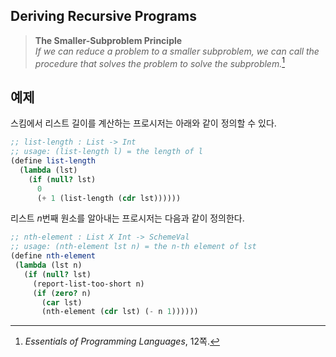 ## Deriving Recursive Programs

> **The Smaller-Subproblem Principle**  
> *If we can reduce a problem to a smaller subproblem, we can call the procedure that solves the problem to solve the subproblem.*[^1]

[^1]: *Essentials of Programming Languages*, 12쪽.

## 예제

스킴에서 리스트 길이를 계산하는 프로시저는 아래와 같이 정의할 수 있다.
```scheme
;; list-length : List -> Int
;; usage: (list-length l) = the length of l
(define list-length
  (lambda (lst)
    (if (null? lst)
      0
      (+ 1 (list-length (cdr lst))))))
```

리스트 $n$번째 원소를 알아내는 프로시저는 다음과 같이 정의한다.
```scheme
;; nth-element : List X Int -> SchemeVal
;; usage: (nth-element lst n) = the n-th element of lst
(define nth-element
 (lambda (lst n)
   (if (null? lst)
     (report-list-too-short n)
     (if (zero? n)
       (car lst)
       (nth-element (cdr lst) (- n 1))))))
```
